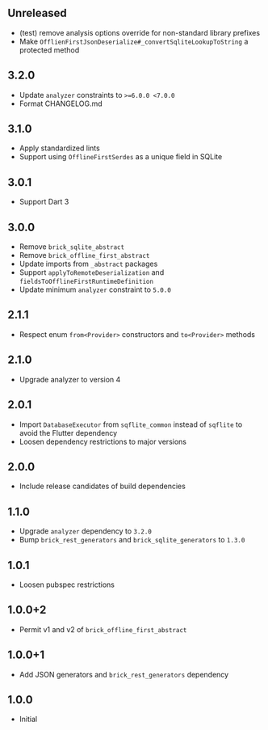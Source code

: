 ## Unreleased

- (test) remove analysis options override for non-standard library prefixes
- Make `OfflienFirstJsonDeserialize#_convertSqliteLookupToString` a protected method

## 3.2.0

- Update `analyzer` constraints to `>=6.0.0 <7.0.0`
- Format CHANGELOG.md

## 3.1.0

- Apply standardized lints
- Support using `OfflineFirstSerdes` as a unique field in SQLite

## 3.0.1

- Support Dart 3

## 3.0.0

- Remove `brick_sqlite_abstract`
- Remove `brick_offline_first_abstract`
- Update imports from `_abstract` packages
- Support `applyToRemoteDeserialization` and `fieldsToOfflineFirstRuntimeDefinition`
- Update minimum `analyzer` constraint to `5.0.0`

## 2.1.1

- Respect enum `from<Provider>` constructors and `to<Provider>` methods

## 2.1.0

- Upgrade analyzer to version 4

## 2.0.1

- Import `DatabaseExecutor` from `sqflite_common` instead of `sqflite` to avoid the Flutter dependency
- Loosen dependency restrictions to major versions

## 2.0.0

- Include release candidates of build dependencies

## 1.1.0

- Upgrade `analyzer` dependency to `3.2.0`
- Bump `brick_rest_generators` and `brick_sqlite_generators` to `1.3.0`

## 1.0.1

- Loosen pubspec restrictions

## 1.0.0+2

- Permit v1 and v2 of `brick_offline_first_abstract`

## 1.0.0+1

- Add JSON generators and `brick_rest_generators` dependency

## 1.0.0

- Initial

